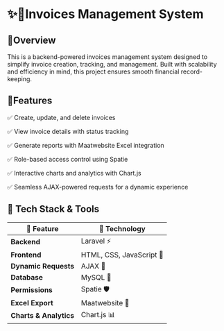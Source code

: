 # ✨🚀Invoices Management System

## 📌Overview
This is a backend-powered invoices management system designed to simplify invoice creation, tracking, and management. Built with scalability and efficiency in mind, this project ensures smooth financial record-keeping.

## 📌Features

✅ Create, update, and delete invoices

✅ View invoice details with status tracking

✅ Generate reports with Maatwebsite Excel integration

✅ Role-based access control using Spatie

✅ Interactive charts and analytics with Chart.js

✅ Seamless AJAX-powered requests for a dynamic experience

## 🚀 Tech Stack & Tools  

| 🌟 Feature            | 🚀 Technology     |
|----------------------|-----------------|
| **Backend**         | Laravel ⚡       |
| **Frontend**        | HTML, CSS, JavaScript 🎨 |
| **Dynamic Requests** | AJAX 🔄         |
| **Database**        | MySQL 💾        |
| **Permissions**     | Spatie 🛡️       |
| **Excel Export**    | Maatwebsite 📂   |
| **Charts & Analytics** | Chart.js 📊   |


